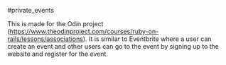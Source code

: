 #private_events

This is made for the Odin project (https://www.theodinproject.com/courses/ruby-on-rails/lessons/associations). It is similar to Eventbrite where a user can create an event and other users can go to the event by signing up to the website and register for the event.
